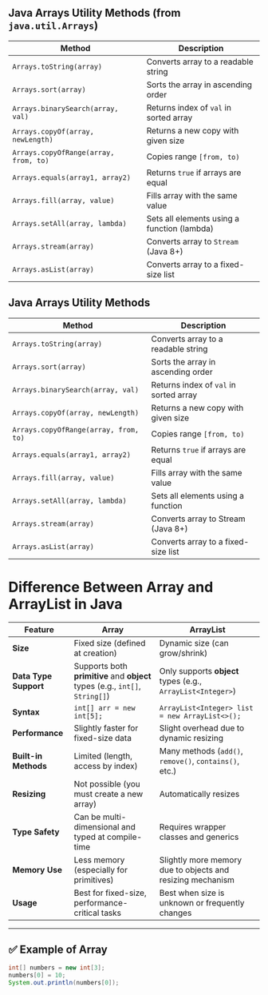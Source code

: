## Java Arrays Utility Methods (from `java.util.Arrays`)

| Method                                | Description                                 |
| ------------------------------------- | ------------------------------------------- |
| `Arrays.toString(array)`              | Converts array to a readable string         |
| `Arrays.sort(array)`                  | Sorts the array in ascending order          |
| `Arrays.binarySearch(array, val)`     | Returns index of `val` in sorted array      |
| `Arrays.copyOf(array, newLength)`     | Returns a new copy with given size          |
| `Arrays.copyOfRange(array, from, to)` | Copies range `[from, to)`                   |
| `Arrays.equals(array1, array2)`       | Returns `true` if arrays are equal          |
| `Arrays.fill(array, value)`           | Fills array with the same value             |
| `Arrays.setAll(array, lambda)`        | Sets all elements using a function (lambda) |
| `Arrays.stream(array)`                | Converts array to `Stream` (Java 8+)        |
| `Arrays.asList(array)`                | Converts array to a fixed-size list         |
## Java Arrays Utility Methods

| Method                                | Description                            |
| ------------------------------------- | -------------------------------------- |
| `Arrays.toString(array)`              | Converts array to a readable string    |
| `Arrays.sort(array)`                  | Sorts the array in ascending order     |
| `Arrays.binarySearch(array, val)`     | Returns index of `val` in sorted array |
| `Arrays.copyOf(array, newLength)`     | Returns a new copy with given size     |
| `Arrays.copyOfRange(array, from, to)` | Copies range `[from, to)`              |
| `Arrays.equals(array1, array2)`       | Returns `true` if arrays are equal     |
| `Arrays.fill(array, value)`           | Fills array with the same value        |
| `Arrays.setAll(array, lambda)`        | Sets all elements using a function     |
| `Arrays.stream(array)`                | Converts array to Stream (Java 8+)     |
| `Arrays.asList(array)`                | Converts array to a fixed-size list    |





# Difference Between Array and ArrayList in Java

| Feature               | Array                                                                        | ArrayList                                                   |
| --------------------- | ---------------------------------------------------------------------------- | ----------------------------------------------------------- |
| **Size**              | Fixed size (defined at creation)                                             | Dynamic size (can grow/shrink)                              |
| **Data Type Support** | Supports both **primitive** and **object** types (e.g., `int[]`, `String[]`) | Only supports **object** types (e.g., `ArrayList<Integer>`) |
| **Syntax**            | `int[] arr = new int[5];`                                                    | `ArrayList<Integer> list = new ArrayList<>();`              |
| **Performance**       | Slightly faster for fixed-size data                                          | Slight overhead due to dynamic resizing                     |
| **Built-in Methods**  | Limited (length, access by index)                                            | Many methods (`add()`, `remove()`, `contains()`, etc.)      |
| **Resizing**          | Not possible (you must create a new array)                                   | Automatically resizes                                       |
| **Type Safety**       | Can be multi-dimensional and typed at compile-time                           | Requires wrapper classes and generics                       |
| **Memory Use**        | Less memory (especially for primitives)                                      | Slightly more memory due to objects and resizing mechanism  |
| **Usage**             | Best for fixed-size, performance-critical tasks                              | Best when size is unknown or frequently changes             |

---

## ✅ Example of Array

```java
int[] numbers = new int[3];
numbers[0] = 10;
System.out.println(numbers[0]);
